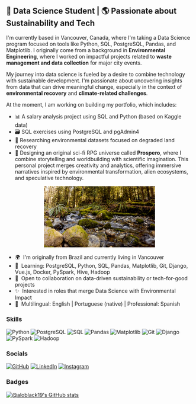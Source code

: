 ## 🌱 Data Science Student | 🌎 Passionate about Sustainability and Tech

I'm currently based in Vancouver, Canada, where I'm taking a Data Science program focused on tools like Python, SQL, PostgreSQL, Pandas, and Matplotlib. I originally come from a background in **Environmental Engineering**, where I worked on impactful projects related to **waste management and data collection** for major city events.

My journey into data science is fueled by a desire to combine technology with sustainable development. I'm passionate about uncovering insights from data that can drive meaningful change, especially in the context of **environmental recovery** and **climate-related challenges**.

At the moment, I am working on building my portfolio, which includes:

- 📊 A salary analysis project using SQL and Python (based on Kaggle data)
- 🗃️ SQL exercises using PostgreSQL and pgAdmin4
- 🌿 Researching environmental datasets focused on degraded land recovery
- 🎲 Designing an original sci-fi RPG universe called **Prospero**, where I combine storytelling and worldbuilding with scientific imagination. This personal project merges creativity and analytics, offering immersive narratives inspired by environmental transformation, alien ecosystems, and speculative technology.

<div align="center">
  <img src="./river_washington.gif" width="300" />
</div>

* 🌍  I'm originally from Brazil and currently living in Vancouver
* 🧠  Learning: PostgreSQL, Python, SQL, Pandas, Matplotlib, Git, Django, Vue.js, Docker, PySpark, Hive, Hadoop
* 🤝  Open to collaboration on data-driven sustainability or tech-for-good projects
* ✨  Interested in roles that merge Data Science with Environmental Impact
* 💬  Multilingual: English | Portuguese (native) | Professional: Spanish 

### Skills

![Python](https://img.shields.io/badge/Python-3776AB?style=for-the-badge&logo=python&logoColor=white)
![PostgreSQL](https://img.shields.io/badge/PostgreSQL-316192?style=for-the-badge&logo=postgresql&logoColor=white)
![SQL](https://img.shields.io/badge/SQL-4479A1?style=for-the-badge&logo=sqlite&logoColor=white)
![Pandas](https://img.shields.io/badge/Pandas-150458?style=for-the-badge&logo=pandas&logoColor=white)
![Matplotlib](https://img.shields.io/badge/Matplotlib-11557c?style=for-the-badge&logo=matplotlib&logoColor=white)
![Git](https://img.shields.io/badge/Git-F05032?style=for-the-badge&logo=git&logoColor=white)
![Django](https://img.shields.io/badge/Django-092E20?style=for-the-badge&logo=django&logoColor=white)
![PySpark](https://img.shields.io/badge/PySpark-e25a1c?style=for-the-badge&logo=apache-spark&logoColor=white)
![Hadoop](https://img.shields.io/badge/Hadoop-66CCFF?style=for-the-badge&logo=apachehadoop&logoColor=white)

### Socials

[![GitHub](https://img.shields.io/badge/GitHub-100000?style=for-the-badge&logo=github&logoColor=white)](https://github.com/ALOBlack19)
[![LinkedIn](https://img.shields.io/badge/LinkedIn-0A66C2?style=for-the-badge&logo=linkedin&logoColor=white)](https://www.linkedin.com/in/amirloliveira/)
[![Instagram](https://img.shields.io/badge/Instagram-E4405F?style=for-the-badge&logo=instagram&logoColor=white)](https://www.instagram.com/amiroliveira_/)

### Badges

[![@aloblack19's GitHub stats](https://github-readme-stats.vercel.app/api?username=ALOBlack19&show_icons=true&theme=default)](https://github.com/ALOBlack19)



<!---
ALOBlack19/ALOBlack19 is a ✨ special ✨ repository because its `README.md` (this file) appears on your GitHub profile.
You can click the Preview link to take a look at your changes.
--->
